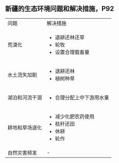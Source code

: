 ## 新疆的生态环境问题和解决措施，P92

<table>
   <tr>
      <td>问题</td>
      <td>解决措施</td>
   </tr>
   <tr>
      <td>荒漠化</td>
      <td>
          <ul>
              <li>退耕还林还草</li>
              <li>轮牧</li>
              <li>设置合理载畜量</li>
          </ul>
       </td>
   </tr>
   <tr>
      <td>水土流失加剧</td>
      <td>
          <ul>
              <li>退耕还林</li>
              <li>植树种草</li>
          </ul>
       </td>
   </tr>
   <tr>
      <td>湖泊和河流干涸</td>
      <td>
          <ul>
              <li>合理分配上中下游用水量</li>
          </ul>
       </td>
   </tr>
   <tr>
      <td>耕地和草场退化</td>
      <td>
          <ul>
              <li>减少化肥农药使用</li>
              <li>秸秆还田</li>
              <li>休耕</li>
              <li>轮作</li>
          </ul>
       </td>
   </tr>
   <tr>
      <td>自然灾害频发</td>
      <td>-</td>
   </tr>
</table>
